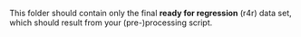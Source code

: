 This folder should contain only the final **ready for regression** (r4r) data set,
which should result from your (pre-)processing script.
